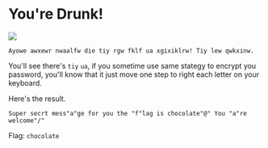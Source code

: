 # You're Drunk! 

![](https://i.imgur.com/3KzMXYh.png)

```
Ayowe awxewr nwaalfw die tiy rgw fklf ua xgixiklrw! Tiy lew qwkxinw. 
```

You'll see there's `tiy` `ua`, if you sometime use same stategy to encrypt you password, you'll know that it just move one step to right each letter on your keyboard.

Here's the result.
```
Super secrt mess"a"ge for you the "f"lag is chocolate"@" You "a"re welcome"/"
```

Flag: `chocolate`